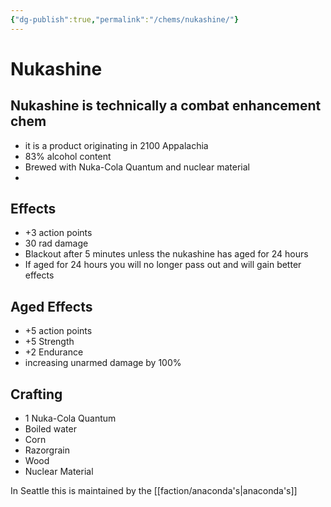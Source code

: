 ```yaml
---
{"dg-publish":true,"permalink":"/chems/nukashine/"}
---
```


# Nukashine

## Nukashine is technically a combat enhancement chem
- it is a product originating in 2100 Appalachia 
- 83% alcohol content 
- Brewed with Nuka-Cola Quantum and nuclear material
- 

## Effects
 - +3 action points
 - 30 rad damage
 - Blackout after 5 minutes unless the nukashine has aged for 24 hours
 - If aged for 24 hours  you will no longer pass out and will gain better effects

## Aged Effects
- +5 action points 
- +5 Strength
- +2 Endurance
- increasing unarmed damage by 100%

## Crafting
- 1 Nuka-Cola Quantum 
- Boiled water 
- Corn
- Razorgrain
- Wood
- Nuclear Material

In Seattle this is maintained by the [[faction/anaconda's\|anaconda's]] 
